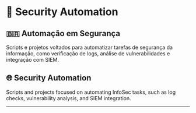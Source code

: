 # 🤖 Security Automation

## 🇧🇷 Automação em Segurança

Scripts e projetos voltados para automatizar tarefas de segurança da informação, como verificação de logs, análise de vulnerabilidades e integração com SIEM.

## 🌐 Security Automation

Scripts and projects focused on automating InfoSec tasks, such as log checks, vulnerability analysis, and SIEM integration.

---



